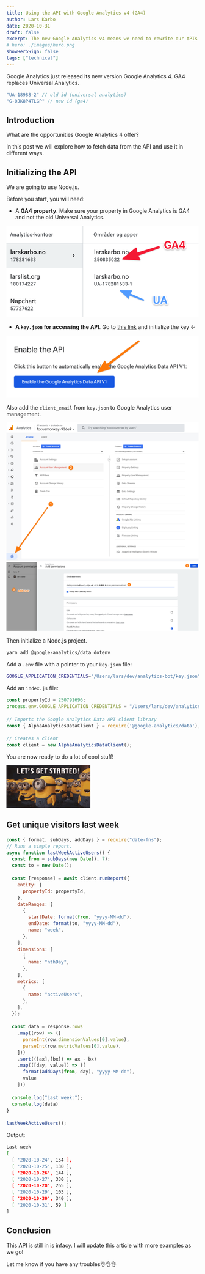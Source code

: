 ```yaml
---
title: Using the API with Google Analytics v4 (GA4)
author: Lars Karbo
date: 2020-10-31
draft: false
excerpt: The new Google Analytics v4 means we need to rewrite our APIs. Here we take a look at how to fetch data.
# hero: ./images/hero.png
showHeroSign: false
tags: ["technical"]
---
```


Google Analytics just released its new version Google Analytics 4. GA4 replaces Universal Analytics.

```js
"UA-18988-2" // old id (universal analytics)
"G-0JK8P4TLGP" // new id (ga4)
```

## Introduction

What are the opportunities Google Analytics 4 offer?

In this post we will explore how to fetch data from the API and use it in different ways.


## Initializing the API

We are going to use Node.js.

Before you start, you will need:

* A **GA4 property**. Make sure your property in Google Analytics is GA4 and not the old Universal Analytics.

<img src='./images/property.png' alt='' small />


* **A `key.json` for accessing the API**. Go to [this link](https://developers.google.com/analytics/trusted-testing/analytics-data) and initialize the key ↓
  
<img src='./images/2020-10-31-10-23-34.png' alt='' small />

Also add the `client_email` from `key.json` to Google Analytics user management.

<img src='./images/2020-10-31-11-17-56.png' alt='' />

<img src='./images/2020-10-31-11-19-24.png' alt='' />

Then initialize a Node.js project.

```bash
yarn add @google-analytics/data dotenv
```

Add a `.env` file with a pointer to your `key.json` file:

```bash
GOOGLE_APPLICATION_CREDENTIALS="/Users/lars/dev/analytics-bot/key.json"
```

Add an `index.js` file:

```js
const propertyId = 250791696;
process.env.GOOGLE_APPLICATION_CREDENTIALS = "/Users/lars/dev/analytics-bot-2/key.json"

// Imports the Google Analytics Data API client library
const { AlphaAnalyticsDataClient } = require('@google-analytics/data');

// Creates a client
const client = new AlphaAnalyticsDataClient();
```

You are now ready to do a lot of cool stuff!


<img src='./images/getstarted.gif' alt='' />

## Get unique visitors last week

```js
const { format, subDays, addDays } = require("date-fns");
// Runs a simple report.
async function lastWeekActiveUsers() {
  const from = subDays(new Date(), 7);
  const to = new Date();

  const [response] = await client.runReport({
    entity: {
      propertyId: propertyId,
    },
    dateRanges: [
      {
        startDate: format(from, "yyyy-MM-dd"),
        endDate: format(to, "yyyy-MM-dd"),
        name: "week",
      },
    ],
    dimensions: [
      {
        name: "nthDay",
      },
    ],
    metrics: [
      {
        name: "activeUsers",
      },
    ],
  });

  const data = response.rows
    .map((row) => ([
      parseInt(row.dimensionValues[0].value),
      parseInt(row.metricValues[0].value),
    ]))
    .sort(([ax],[bx]) => ax - bx)
    .map(([day, value]) => ([
      format(addDays(from, day), "yyyy-MM-dd"),
      value
    ]))

  console.log("Last week:");
  console.log(data)
}

lastWeekActiveUsers();
```

Output:

```bash
Last week
[
  [ '2020-10-24', 154 ],
  [ '2020-10-25', 130 ],
  [ '2020-10-26', 144 ],
  [ '2020-10-27', 330 ],
  [ '2020-10-28', 265 ],
  [ '2020-10-29', 103 ],
  [ '2020-10-30', 340 ],
  [ '2020-10-31', 59 ]
]
```

## Conclusion

This API is still in is infacy. I will update this article with more examples as we go!

Let me know if you have any troubles👌👌👌